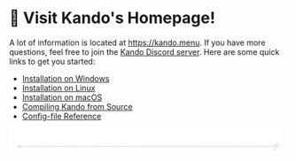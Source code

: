 <!--
SPDX-FileCopyrightText: Simon Schneegans <code@simonschneegans.de>
SPDX-License-Identifier: CC-BY-4.0
-->

# :cherry_blossom: Visit Kando's Homepage!

A lot of information is located at https://kando.menu.
If you have more questions, feel free to join the [Kando Discord server](https://discord.gg/hZwbVSDkhy).
Here are some quick links to get you started:

- [Installation on Windows](https://kando.menu/installation-on-windows/)
- [Installation on Linux](https://kando.menu/installation-on-linux/)
- [Installation on macOS](https://kando.menu/installation-on-macos/)
- [Compiling Kando from Source](https://kando.menu/compile-from-source/)
- [Config-file Reference](https://kando.menu/config-files/)

<p align="center"><img src ="img/hr.svg" /></p>